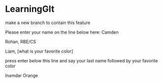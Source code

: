 # LearningGIt
make a new branch to contain this feature

Please enter your name on the line below here:
Camden


Rohan, RBE/CS

Liam, [what is your favorite color]

press enter below this line and say your last name followed by your favorite color

Inamdar Orange
